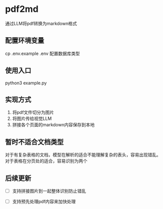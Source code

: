 # pdf2md
通过LLM将pdf转换为markdown格式

## 配置环境变量
cp .env.example .env
配置数据库类型

## 使用入口
python3 example.py


## 实现方式
1. 将pdf文件切分为图片
2. 将图片传给视觉LLM
3. 拼接各个页面的markdown内容保存到本地

## 暂时不适合文档类型
对于有复杂表格的文档，模型在解析的适合不能理解复杂的表头，容易出现错乱。
对于表格在分页处的适合，容易识别为两个

## 后续更新
- [ ] 支持拼接图片到一起整体识别防止错乱
- [ ] 支持预先处理pdf内容来加快处理

